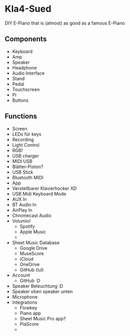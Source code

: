 # Kla4-Sued
DIY E-Piano that is (almost) as good as a famous E-Piano

## Components
- Keyboard
- Amp
- Speaker
- Headphone
- Audio Interface
- Stand
- Pedal
- Touchscreen
- Pi
- Buttons
## Functions
- Screen
- LEDs für keys
- Recording
- Light Control
- RGB!
- USB charger
- MIDI USB
- Blätter-Piston?
- USB Stick
- Bluetooth MIDI
- App
- Verstellbarer Klavierhocker XD
- USB Midi Keyboard Mode
- AUX In
- BT Audio In
- AirPlay In
- Chromecast Audio
- Volumio!
  - Spotify
  - Apple Music
  - 
- Sheet Music Database
  - Google Drive
  - MuseScore
  - iCloud
  - OneDrive
  - GitHub (lul)
- Account
  - GitHub :D
- Speaker Beleuchtung :D
- Speaker oben speaker unten
- Microphone
- Integrations
  - Flowkey
  - Piano app
  - Sheet Music Pro app?
  - PiaScore
  - 